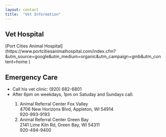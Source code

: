 ```yaml
---
layout: contact
title:  "Vet Information"
---
```


<h2>Vet Hospital</h2>
[Port Cities Animal Hospital](https://www.portcitiesanimalhospital.com/index.cfm?&utm_source=google&utm_medium=organic&utm_campaign=gmb&utm_content=home )

<h2>Emergency Care</h2>
<ul>
  <li>Call his vet clinic: (920) 682-6801</li>
  <li>After 6pm on weekdays, 1pm on Satuday and Sundays call:</li >
  <ol>
    <li>Animal Referral Center Fox Valley<br>
        4706 New Horizons Blvd, Appleton, WI 54914<br>
        920-993-9193
    </li>
    <li>Animal Referral Center Green Bay<br>
        2141 Lime Kiln Rd, Green Bay, WI 54311<br>
        920-494-9400
    </li>
  </ol>
</ul>